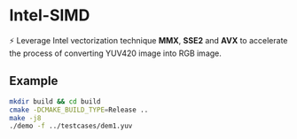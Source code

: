 # Intel-SIMD
⚡ Leverage Intel vectorization technique **MMX**, **SSE2** and **AVX** to accelerate the process of converting YUV420 image into RGB image.
## Example
```bash
mkdir build && cd build
cmake -DCMAKE_BUILD_TYPE=Release ..
make -j8
./demo -f ../testcases/dem1.yuv
```